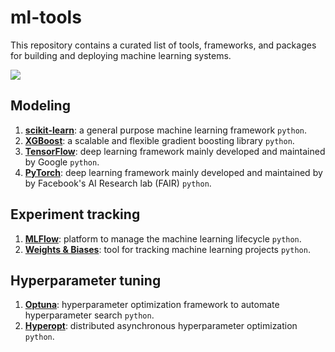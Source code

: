 # ml-tools

This repository contains a curated list of tools, frameworks, and packages for building and deploying machine learning systems.

![](https://img.shields.io/github/contributors/maxscheijen/ml-tools?color=green)

## Modeling

1. **[scikit-learn](https://scikit-learn.org/)**: a general purpose machine learning framework `python`.
2. **[XGBoost](https://xgboost.ai/)**: a scalable and flexible gradient boosting library `python`.
3. **[TensorFlow](https://www.tensorflow.org/)**: deep learning framework mainly developed and maintained by Google `python`.
4. **[PyTorch](https://pytorch.org/)**:  deep learning framework mainly developed and maintained by by Facebook's AI Research lab (FAIR) `python`.

## Experiment tracking

1. **[MLFlow](https://mlflow.org/)**: platform to manage the machine learning lifecycle `python`.
2. **[Weights & Biases](https://wandb.ai/)**: tool for tracking machine learning projects `python`.

## Hyperparameter tuning

1. **[Optuna](https://optuna.org)**: hyperparameter optimization framework to automate hyperparameter search `python`.
2. **[Hyperopt](http://hyperopt.github.io/hyperopt/)**: distributed asynchronous hyperparameter optimization `python`.
